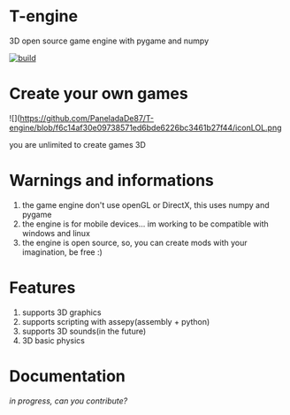 # T-engine
3D open source game engine with pygame and numpy

[![build](https://github.com/PaneladaDe87/T-engine/actions/workflows/APK.yml/badge.svg?branch=main)](https://github.com/PaneladaDe87/T-engine/actions/workflows/APK.yml)

# Create your own games
![](https://github.com/PaneladaDe87/T-engine/blob/f6c14af30e09738571ed6bde6226bc3461b27f44/iconLOL.png

you are unlimited to create games 3D

# Warnings and informations
1. the game engine don't use openGL or DirectX, this uses numpy and pygame
2. the engine is for mobile devices... im working to be compatible with windows and linux
3. the engine is open source, so, you can create mods with your imagination, be free :)

# Features
1. supports 3D graphics
2. supports scripting with assepy(assembly + python)
3. supports 3D sounds(in the future)
4. 3D basic physics

# Documentation
*in progress, can you contribute?*

